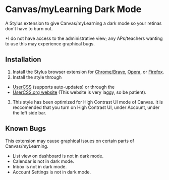 # Canvas/myLearning Dark Mode
A Stylus extension to give Canvas/myLearning a dark mode so your retinas don't have to burn out.

*I do not have access to the administrative view; any APs/teachers wanting to use this may experience graphical bugs.

## Installation
1. Install the Stylus browser extension for [Chrome/Brave](https://chrome.google.com/webstore/detail/stylus/clngdbkpkpeebahjckkjfobafhncgmne), [Opera](https://addons.opera.com/en-gb/extensions/details/stylus/), or [Firefox](https://addons.mozilla.org/en-US/firefox/addon/styl-us/).
2. Install the style through 
- [UserCSS](https://raw.githubusercontent.com/SoupyzInc/CanvasDarkMode/main/CanvasDarkMode.user.css) (supports auto-updates) or through the 
- [UserCSS.org website](https://userstyles.org/styles/191622/mylearning-dark-mode) (This website is very laggy, so be patient).
3. This style has been optimized for High Contrast UI mode of Canvas. It is reccomended that you turn on High Contrast UI, under Account, under the left side bar.

## Known Bugs
This extension may cause graphical issues on certain parts of Canvas/myLearning.

- List view on dashboard is not in dark mode.
- Calendar is not in dark mode.
- Inbox is not in dark mode.
- Account Settings is not in dark mode.
